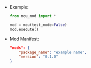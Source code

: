 - Example:
  ``` python
  from mcu_mod import *

  mod = mcu(test_mode=False)
  mod.execute()
  ```
- Mod Manifest:
  ``` json
  "mods": {
      "package_name": "example name",
      "version": "0.1.0"
  }


